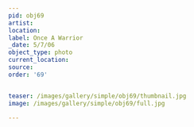 ```yaml
---
pid: obj69
artist: 
location: 
label: Once A Warrior
_date: 5/7/06
object_type: photo
current_location: 
source: 
order: '69'


teaser: /images/gallery/simple/obj69/thumbnail.jpg
image: /images/gallery/simple/obj69/full.jpg
 
---
```

